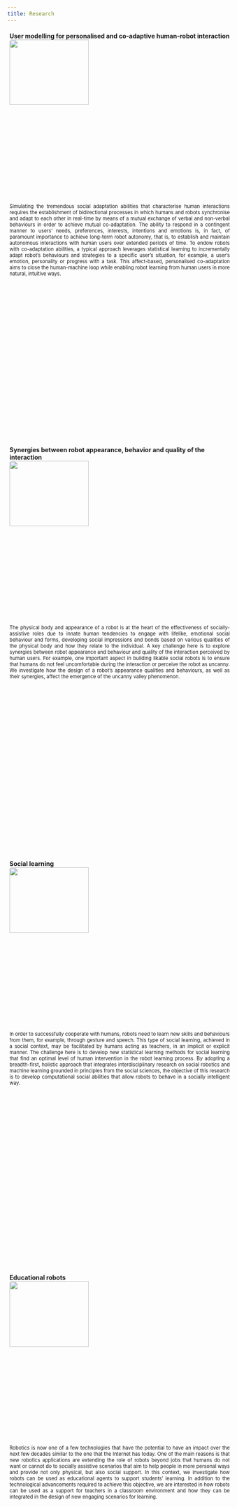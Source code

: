 ```yaml
---
title: Research
---
```

<style>
.iconDetails {
	width:60%;
    height:40%;
	display: block;
	border-radius: 5px;
} 

.container {
    width:100%;
    height:24%;
    padding:1%;
}
h4 {
    margin:0px;
}
</style>

<script>
function toggleAbstract(btn) {
    var x = btn.nextElementSibling;
    if (x.innerHTML === "") {
        x.innerHTML = x.getAttribute("text");
    } else {
        x.innerHTML = "";
    }
}
</script>

<div class='container'>
    <h4>User modelling for personalised and co-adaptive human-robot interaction</h4>
    <div>
	<img src='{{ site.url }}images/research-modeling.jpg' class='iconDetails'>
    </div>  
    <div style="font-size:.8em; text-align: justify;">Simulating the tremendous social adaptation abilities that characterise human interactions requires the establishment of bidirectional processes in which humans and robots synchronise and adapt to each other in real-time by means of a mutual exchange of verbal and non-verbal behaviours in order to achieve mutual co-adaptation. The ability to respond in a contingent manner to users’ needs, preferences, interests, intentions and emotions is, in fact, of paramount importance to achieve long-term robot autonomy, that is, to establish and maintain autonomous interactions with human users over extended periods of time. To endow robots with co-adaptation abilities, a typical approach leverages statistical learning to incrementally adapt robot’s behaviours and strategies to a specific user’s situation, for example, a user’s emotion, personality or progress with a task. This affect-based, personalised co-adaptation aims to close the human-machine loop while enabling robot learning from human users in more natural, intuitive ways. </div>

</div>

<div class='container'>
    <h4>Synergies between robot appearance, behavior and quality of the interaction</h4>
    <div>
	<img src='{{ site.url }}images/research-synergies.jpg' class='iconDetails'>
    </div>  
    <div style="font-size:.8em; text-align: justify;"> The physical body and appearance of a robot is at the heart of the effectiveness of socially-assistive roles due to innate human tendencies to engage with lifelike, emotional social behaviour and forms, developing social impressions and bonds based on various qualities of the physical body and how they relate to the individual. A key challenge here is to explore synergies between robot appearance and behaviour and quality of the interaction perceived by human users. For example, one important aspect in building likable social robots is to ensure that humans do not feel uncomfortable during the interaction or perceive the robot as uncanny. We investigate how the design of a robot’s appearance qualities and behaviours, as well as their synergies, affect the emergence of the uncanny valley phenomenon.</div>
</div>

<div class='container'>
	<h4>Social learning</h4>
    <div>
	<img src='{{ site.url }}images/research-social.jpg' class='iconDetails'>
    </div>  
	<div style="font-size:.8em; text-align: justify;"> In order to successfully cooperate with humans, robots need to learn new skills and behaviours from them, for example, through gesture and speech. This type of social learning, achieved in a social context, may be facilitated by humans acting as teachers, in an implicit or explicit manner. The challenge here is to develop new statistical learning methods for social learning that find an optimal level of human intervention in the robot learning process. By adopting a breadth-first, holistic approach that integrates interdisciplinary research on social robotics and machine learning grounded in principles from the social sciences, the objective of this research is to develop computational social abilities that allow robots to behave in a socially intelligent way.</div>
</div>

<div class='container'>
	<h4>Educational robots</h4>
    <div>
	<img src='{{ site.url }}images/research-education.jpg' class='iconDetails'>
    </div>  
	<div style="font-size:.8em; text-align: justify;"> Robotics is now one of a few technologies that have the potential to have an impact over the next few decades similar to the one that the Internet has today. One of the main reasons is that new robotics applications are extending the role of robots beyond jobs that humans do not want or cannot do to socially assistive scenarios that aim to help people in more personal ways and provide not only physical, but also social support. In this context, we investigate how robots can be used as educational agents to support students’ learning. In addition to the technological advancements required to achieve this objective, we are interested in how robots can be used as a support for teachers in a classroom environment and how they can be integrated in the design of new engaging scenarios for learning.</div>
</div>
